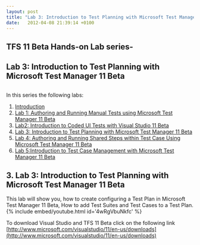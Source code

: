 ```yaml
---
layout: post
title: "Lab 3: Introduction to Test Planning with Microsoft Test Manager 11 Beta"
date:   2012-04-08 21:39:14 +0100
---
```


## TFS 11 Beta Hands-on Lab series-

## Lab 3: Introduction to Test Planning with Microsoft Test Manager 11 Beta

## 

In this series the following labs:

1.  [Introduction](https://mohamedradwan.com/posts/tfs-11-beta-hands-on-lab-series/ "Introduction") 
2.  [Lab 1: Authoring and Running Manual Tests using Microsoft Test Manager 11 Beta](https://mohamedradwan.com/posts/lab-1-authoring-and-running-manual-tests-using-microsoft-test-manager-11-beta/ "Authoring and Running Manual Tests using Microsoft Test Manager 11 Beta") 
3.  [Lab2: Introduction to Coded UI Tests with Visual Studio 11 Beta](https://mohamedradwan.com/posts/lab-2-introduction-to-coded-ui-tests-with-visual-studio-11-beta/ "Introduction to Coded UI") 
4.  [Lab 3: Introduction to Test Planning with Microsoft Test Manager 11 Beta](https://mohamedradwan.com/posts/lab-3-introduction-to-test-planning-with-microsoft-test-manager-11-beta/ "Intro to Test Plan") 
5.  [Lab 4: Authoring and Running Shared Steps within Test Case Using Microsoft Test Manager 11 Beta](https://mohamedradwan.com/posts/lab-4-authoring-and-running-shared-steps-within-test-case-using-microsoft-test-manager-11-beta/ "Lab 4 Authoring and Running Shared Steps within Test Case Using Microsoft Test Manager 11 Beta") 
6.  [Lab 5:Introduction to Test Case Management with Microsoft Test Manager 11 Beta](https://mohamedradwan.com/posts/lab-5introduction-to-test-case-management-with-microsoft-test-manager-11-beta/ "Intro to Test Case Management with MTM 11 Beta") 


## 3. Lab 3: Introduction to Test Planning with Microsoft Test Manager 11 Beta

This lab will show you, how to create configuring a Test Plan in
Microsoft Test Manager 11 Beta,  How to add Test Suites and Test Cases
to a Test Plan. 
{% include embed/youtube.html id='4wRgVbuNkfc' %}

To download Visual Studio and TFS 11 Beta click on the following link
[http://www.microsoft.com/visualstudio/11/en-us/downloads](http://www.microsoft.com/visualstudio/11/en-us/downloads) 

